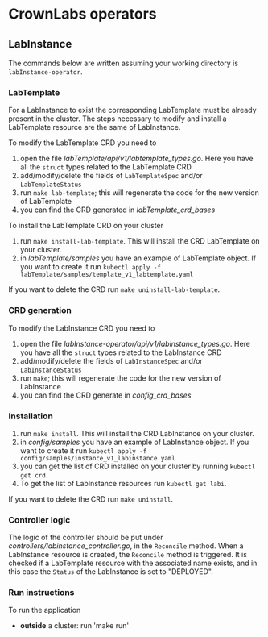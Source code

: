 # CrownLabs operators

## LabInstance
The commands below are written assuming your working directory is `labInstance-operator`.

### LabTemplate
For a LabInstance to exist the corresponding LabTemplate must be already present in the cluster.
The steps necessary to modify and install a LabTemplate resource are the same of LabInstance.

To modify the LabTemplate CRD you need to
1. open the file _labTemplate/api/v1/labtemplate_types.go_. Here you have all the `struct` types related to the LabTemplate CRD
2. add/modify/delete the fields of `LabTemplateSpec` and/or `LabTemplateStatus`
3. run `make lab-template`; this will regenerate the code for the new version of LabTemplate
4. you can find the CRD generated in _labTemplate_crd_bases_

To install the LabTemplate CRD on your cluster
1. run `make install-lab-template`. This will install the CRD LabTemplate on your cluster.
2. in _labTemplate/samples_ you have an example of LabTemplate object. If you want to create it run `kubectl apply -f labTemplate/samples/template_v1_labtemplate.yaml`

If you want to delete the CRD run `make uninstall-lab-template`.

### CRD generation
To modify the LabInstance CRD you need to
1. open the file _labInstance-operator/api/v1/labinstance_types.go_. Here you have all the `struct` types related to the LabInstance CRD
2. add/modify/delete the fields of `LabInstanceSpec` and/or `LabInstanceStatus`
3. run `make`; this will regenerate the code for the new version of LabInstance
4. you can find the CRD generate in _config_crd_bases_

### Installation
1. run `make install`. This will install the CRD LabInstance on your cluster.
2. in _config/samples_ you have an example of LabInstance object. If you want to create it run `kubectl apply -f config/samples/instance_v1_labinstance.yaml`
3. you can get the list of CRD installed on your cluster by running `kubectl get crd`.
4. To get the list of LabInstance resources run `kubectl get labi`.

If you want to delete the CRD run `make uninstall`.

### Controller logic
The logic of the controller should be put under _controllers/labinstance_controller.go_, in the `Reconcile` method.
When a LabInstance resource is created, the `Reconcile` method is triggered. 
It is checked if a LabTemplate resource with the associated name exists, and in this case the `Status` of the LabInstance is set to "DEPLOYED".

### Run instructions
To run the application

- **outside** a cluster: run 'make run'